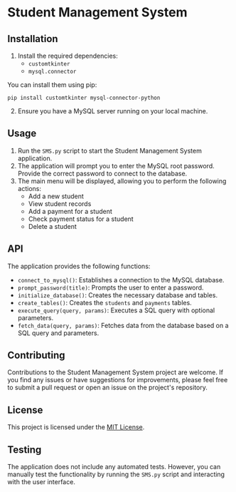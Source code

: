 # Student Management System

## Installation

1. Install the required dependencies:
   - `customtkinter`
   - `mysql.connector`

You can install them using pip:

```
pip install customtkinter mysql-connector-python
```

2. Ensure you have a MySQL server running on your local machine.

## Usage

1. Run the `SMS.py` script to start the Student Management System application.
2. The application will prompt you to enter the MySQL root password. Provide the correct password to connect to the database.
3. The main menu will be displayed, allowing you to perform the following actions:
   - Add a new student
   - View student records
   - Add a payment for a student
   - Check payment status for a student
   - Delete a student

## API

The application provides the following functions:

- `connect_to_mysql()`: Establishes a connection to the MySQL database.
- `prompt_password(title)`: Prompts the user to enter a password.
- `initialize_database()`: Creates the necessary database and tables.
- `create_tables()`: Creates the `students` and `payments` tables.
- `execute_query(query, params)`: Executes a SQL query with optional parameters.
- `fetch_data(query, params)`: Fetches data from the database based on a SQL query and parameters.

## Contributing

Contributions to the Student Management System project are welcome. If you find any issues or have suggestions for improvements, please feel free to submit a pull request or open an issue on the project's repository.

## License

This project is licensed under the [MIT License](LICENSE).

## Testing

The application does not include any automated tests. However, you can manually test the functionality by running the `SMS.py` script and interacting with the user interface.
